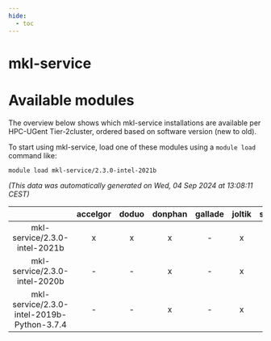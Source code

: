 ```yaml
---
hide:
  - toc
---
```


mkl-service
===========

# Available modules


The overview below shows which mkl-service installations are available per HPC-UGent Tier-2cluster, ordered based on software version (new to old).

To start using mkl-service, load one of these modules using a `module load` command like:

```shell
module load mkl-service/2.3.0-intel-2021b
```

*(This data was automatically generated on Wed, 04 Sep 2024 at 13:08:11 CEST)*  

| |accelgor|doduo|donphan|gallade|joltik|shinx|skitty|
| :---: | :---: | :---: | :---: | :---: | :---: | :---: | :---: |
|mkl-service/2.3.0-intel-2021b|x|x|x|-|x|-|x|
|mkl-service/2.3.0-intel-2020b|-|-|x|-|x|-|x|
|mkl-service/2.3.0-intel-2019b-Python-3.7.4|-|-|x|-|x|-|x|

